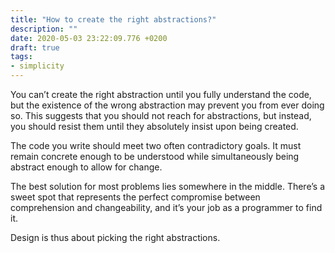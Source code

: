 ```yaml
---
title: "How to create the right abstractions?"
description: ""
date: 2020-05-03 23:22:09.776 +0200
draft: true
tags:
- simplicity
---
```


You can’t create the right abstraction until you fully understand the code, but the existence of the wrong abstraction may prevent you from ever doing so. This suggests that you should not reach for abstractions, but instead, you should resist them until they absolutely insist upon being created.

The code you write should meet two often contradictory goals. It must remain concrete enough to be understood while simultaneously being abstract enough to allow for change.

The best solution for most problems lies somewhere in the middle. There’s a sweet spot that represents the perfect compromise between comprehension and changeability, and it’s your job as a programmer to find it.

Design is thus about picking the right abstractions.

